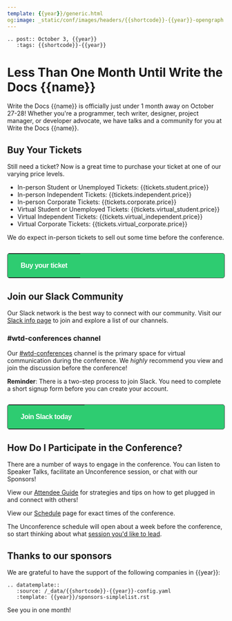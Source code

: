 ```yaml
---
template: {{year}}/generic.html
og:image: _static/conf/images/headers/{{shortcode}}-{{year}}-opengraph.jpg
---
```


```{eval-rst}
.. post:: October 3, {{year}}
   :tags: {{shortcode}}-{{year}}
```

# Less Than One Month Until Write the Docs {{name}}

Write the Docs {{name}} is officially just under 1 month away on October 27-28! Whether you're a programmer, tech writer, designer, project manager, or developer advocate, we have talks and a community for you at Write the Docs {{name}}.

## Buy Your Tickets

Still need a ticket? Now is a great time to purchase your ticket at one of our varying price levels.

- In-person Student or Unemployed Tickets: {{tickets.student.price}} 
- In-person Independent Tickets: {{tickets.independent.price}} 
- In-person Corporate Tickets: {{tickets.corporate.price}} 
- Virtual Student or Unemployed Tickets: {{tickets.virtual_student.price}}
- Virtual Independent Tickets: {{tickets.virtual_independent.price}}
- Virtual Corporate Tickets: {{tickets.virtual_corporate.price}}
   
We do expect in-person tickets to sell out some time before the conference.

   <p style="margin: 2em 0;">
   <table border="0" cellpadding="0" cellspacing="0" style="background-color:#2ECC71; border:1px solid #4a4a4a; border-radius:5px;">
   <tr>
      <td align="center" valign="middle" style="color:#FFFFFF; font-family:Helvetica, Arial, sans-serif; font-size:16px; font-weight:bold; letter-spacing:-.5px; line-height:150%; padding-top:15px; padding-right:30px; padding-bottom:15px; padding-left:30px;">
         <a href="https://www.writethedocs.org/conf/{{shortcode}}/{{year}}/tickets/" target="_blank" style="color:#FFFFFF; text-decoration:none; border-bottom: none;">Buy your ticket</a>
      </td>
   </tr>
   </table>
   </p>

## Join our Slack Community

Our Slack network is the best way to connect with our community. Visit our [Slack info page](https://www.writethedocs.org/slack/) to join and explore a list of our channels.

### #wtd-conferences channel
Our [#wtd-conferences](https://writethedocs.slack.com/archives/C1AKFQATH) channel is the primary space for virtual communication during the conference. We *highly* recommend you view and join the discussion before the conference!

**Reminder**: There is a two-step process to join Slack. You need to complete a short signup form before you can create your account.

   <p style="margin: 2em 0;">
   <table border="0" cellpadding="0" cellspacing="0" style="background-color:#2ECC71; border:1px solid #4a4a4a; border-radius:5px;">
   <tr>
      <td align="center" valign="middle" style="color:#FFFFFF; font-family:Helvetica, Arial, sans-serif; font-size:16px; font-weight:bold; letter-spacing:-.5px; line-height:150%; padding-top:15px; padding-right:30px; padding-bottom:15px; padding-left:30px;">
         <a href="https://docs.google.com/forms/d/e/1FAIpQLSdq4DWRphVt1qVqH8NsjNnS0Szu_NljjZRUvyYqR7mdc00zKQ/viewform" target="_blank" style="color:#FFFFFF; text-decoration:none; border-bottom: none;">Join Slack today</a>
      </td>
   </tr>
   </table>
   </p>

## How Do I Participate in the Conference? 

There are a number of ways to engage in the conference. You can listen to Speaker Talks, facilitate an Unconference session, or chat with our Sponsors!

View our [Attendee Guide](https://www.writethedocs.org/conf/{{shortcode}}/{{year}}/attendee-guide/) for strategies and tips on how to get plugged in and connect with others!

View our [Schedule](https://www.writethedocs.org/conf/{{shortcode}}/{{year}}/schedule/) page for exact times of the conference.

The Unconference schedule will open about a week before the conference, so start thinking about what 
[session you'd like to lead](https://www.writethedocs.org/conf/{{shortcode}}/{{year}}/schedule/).

## Thanks to our sponsors

We are grateful to have the support of the following companies in {{year}}:

```{eval-rst}
.. datatemplate::
   :source: /_data/{{shortcode}}-{{year}}-config.yaml
   :template: {{year}}/sponsors-simplelist.rst
```

See you in one month!
